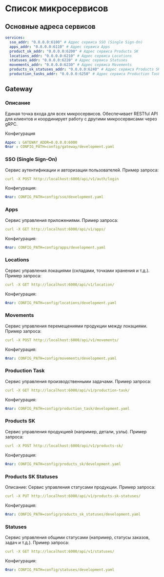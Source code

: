 # Список микросервисов

## Основные адреса сервисов

```yaml
services:
  sso_addr: "0.0.0.0:6100" # Адрес сервиса SSO (Single Sign-On)
  apps_addr: "0.0.0.0:6110" # Адрес сервиса Apps
  product_sk_addr: "0.0.0.0:6200" # Адрес сервиса Products SK
  locations_addr: "0.0.0.0:6210" # Адрес сервиса Locations
  statuses_addr: "0.0.0.0:6220" # Адрес сервиса Statuses
  movements_addr: "0.0.0.0:6230" # Адрес сервиса Movements
  products_sk_statuses_addr: "0.0.0.0:6240" # Адрес сервиса Products SK Statuses
  production_tasks_addr: "0.0.0.0:6250" # Адрес сервиса Production Tasks
```

## Gateway
### Описание

Единая точка входа для всех микросервисов. Обеспечивает RESTful API для клиентов и координирует работу с другими микросервисами через gRPC.

Конфигурация
```yaml
Адрес : GATEWAY_ADDR=0.0.0.0:6000
Флаг : CONFIG_PATH=config/gateway/development.yaml
```
### SSO (Single Sign-On)
Сервис аутентификации и авторизации пользователей.
Пример запроса:
```yaml
curl -X POST http://localhost:6000/api/v1/auth/login
```
Конфигурация:
```yaml
Флаг: CONFIG_PATH=config/sso/development.yaml
```

### Apps
Сервис управления приложениями.
Пример запроса:
```yaml
curl -X GET http://localhost:6000/api/v1/apps/
```
Конфигурация:
```yaml
Флаг: CONFIG_PATH=config/apps/development.yaml
```

### Locations
Сервис управления локациями (складами, точками хранения и т.д.).
Пример запроса:

```yaml 
curl -X GET http://localhost:6000/api/v1/location/
```
Конфигурация:
```yaml
Флаг: CONFIG_PATH=config/locations/development.yaml
```
### Movements
Сервис управления перемещениями продукции между локациями.
Пример запроса:
```yaml
curl -X POST http://localhost:6000/api/v1/movements/
```
Конфигурация:
```yaml
Флаг: CONFIG_PATH=config/movements/development.yaml
```
### Production Task
Сервис управления производственными задачами.
Пример запроса:
```yaml
curl -X GET http://localhost:6000/api/v1/production-task/
```
Конфигурация:
```yaml
Флаг: CONFIG_PATH=config/production_task/development.yaml
```
### Products SK
Сервис управления продукцией (например, детали, узлы).
Пример запроса:
```yaml
curl -X POST http://localhost:6000/api/v1/products-sk/
```
Конфигурация:
```yaml
Флаг: CONFIG_PATH=config/products_sk/development.yaml
```
### Products SK Statuses
Описание: Сервис управления статусами продукции.
Пример запроса:
```yaml
curl -X PUT http://localhost:6000/api/v1/products-sk-statuses/
```
Конфигурация:
```yaml
Флаг: CONFIG_PATH=config/products_sk_statuses/development.yaml
```
### Statuses
Сервис управления общими статусами (например, статусы заказов, задач и т.д.).
Пример запроса:
```yaml
curl -X GET http://localhost:6000/api/v1/statuses/
```
Конфигурация:
```yaml
Флаг: CONFIG_PATH=config/statuses/development.yaml
```